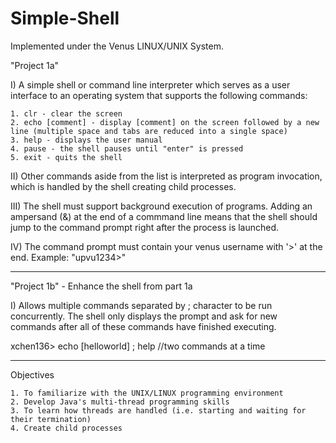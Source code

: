 # Simple-Shell
Implemented under the Venus LINUX/UNIX System.

"Project 1a"

I) A simple shell or command line interpreter which serves as a user interface to an operating system that supports the following commands: 

    1. clr - clear the screen
    2. echo [comment] - display [comment] on the screen followed by a new line (multiple space and tabs are reduced into a single space)
    3. help - displays the user manual
    4. pause - the shell pauses until "enter" is pressed
    5. exit - quits the shell

II) Other commands aside from the list is interpreted as program invocation, which is handled by the shell creating child processes.

III) The shell must support background execution of programs. Adding an ampersand (&) at the end of a commmand line means that the shell should jump to the command prompt right after the process is launched.

IV) The command prompt must contain your venus username with '>' at the end. Example: "upvu1234>"

-------------------------------------------------------------------------------------------------------------------------------------------

"Project 1b" - Enhance the shell from part 1a

I) Allows multiple commands separated by ; character to be run concurrently. The shell only displays the prompt and ask for new commands 
after all of these commands have finished executing.

xchen136> echo [helloworld] ; help     //two commands at a time

-------------------------------------------------------------------------------------------------------------------------------------------

Objectives
    
    1. To familiarize with the UNIX/LINUX programming environment
    2. Develop Java's multi-thread programming skills
    3. To learn how threads are handled (i.e. starting and waiting for their termination)
    4. Create child processes 
 
    
    
    
